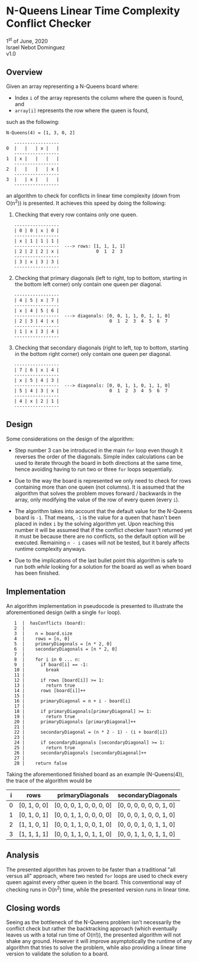 # N-Queens Linear Time Complexity Conflict Checker
1<sup>st</sup> of June, 2020
<br>Israel Nebot Dominguez
<br>v1.0

## Overview
Given an array representing a N-Queens board where:

* Index `i` of the array represents the column where the queen is found, and
* `array[i]` represents the row where the queen is found,

such as the following:

```
N-Queens(4) = [1, 3, 0, 2]

   -----------------
0  |   |   | x |   |
   -----------------
1  | x |   |   |   |
   -----------------
2  |   |   |   | x |
   -----------------
3  |   | x |   |   |
   -----------------
```

an algorithm to check for conflicts in linear time complexity (down from O(n<sup>2</sup>)) is presented. It achieves this speed by doing the following:

1) Checking that every row contains only one queen.

```
   -----------------
   | 0 | 0 | x | 0 |
   -----------------
   | x | 1 | 1 | 1 |
   -----------------  ---> rows: [1, 1, 1, 1]
   | 2 | 2 | 2 | x |              0  1  2  3
   -----------------
   | 3 | x | 3 | 3 |
   -----------------
```

2) Checking that primary diagonals (left to right, top to bottom, starting in the bottom left corner) only contain one queen per diagonal.

```
   -----------------                  
   | 4 | 5 | x | 7 |
   -----------------
   | x | 4 | 5 | 6 |
   -----------------  ---> diagonals: [0, 0, 1, 1, 0, 1, 1, 0]
   | 2 | 3 | 4 | x |                   0  1  2  3  4  5  6  7
   -----------------
   | 1 | x | 3 | 4 |
   -----------------
```

3) Checking that secondary diagonals (right to left, top to bottom, starting in the bottom right corner) only contain one queen per diagonal.

```
   -----------------                  
   | 7 | 6 | x | 4 |
   -----------------
   | x | 5 | 4 | 3 |
   -----------------  ---> diagonals: [0, 0, 1, 1, 0, 1, 1, 0]
   | 5 | 4 | 3 | x |                   0  1  2  3  4  5  6  7
   -----------------
   | 4 | x | 2 | 1 |
   -----------------
```

## Design

Some considerations on the design of the algorithm:

* Step number 3 can be introduced in the main `for` loop even though it reverses the order of the diagonals. Simple index calculations can be used to iterate through the board in both directions at the same time, hence avoiding having to run two or three `for` loops sequentially. 

* Due to the way the board is represented we only need to check for rows containing more than one queen (not columns). It is assumed that the algorithm that solves the problem moves forward / backwards in the array, only modifying the value of the row of every queen (every `i`).

* The algorithm takes into account that the default value for the N-Queens board is `-1`. That means,
`-1` is the value for a queen that hasn't been placed in index `i` by the solving algorithm yet. Upon reaching this number it will be assumed that if the conflict checker hasn't returned yet it must be because there are no conflicts, so the default option will be executed. Remaining `n - i` cases will not be tested, but it barely affects runtime complexity anyways.

* Due to the implications of the last bullet point this algorithm is safe to run both _while_ looking for a solution for the board as well as when board has been finished.

## Implementation

An algorithm implementation in pseudocode is presented to illustrate the aforementioned design (with a single `for` loop).

```
   1  |  hasConflicts (board):
   2  |
   3  |    n = board.size
   4  |    rows = [n, 0]            
   5  |    primaryDiagonals = [n * 2, 0]
   6  |    secondaryDiagonals = [n * 2, 0]
   7  |
   8  |    for i in 0 ... n:
   9  |      if board[i] == -1:
   10 |        break
   11 |
   12 |      if rows [board[i]] >= 1:
   13 |        return true
   14 |      rows [board[i]]++
   15 |
   16 |      primaryDiagonal = n + i - board[i]
   17 |
   18 |      if primaryDiagonals[primaryDiagonal] >= 1:
   19 |        return true
   20 |      primaryDiagonals [primaryDiagonal]++
   21 |
   22 |      secondaryDiagonal = (n * 2 - 1) - (i + board[i])
   23 |
   24 |      if secondaryDiagonals [secondaryDiagonal] >= 1:
   25 |        return true
   26 |      secondaryDiagonals [secondaryDiagonal]++
   27 |
   28 |    return false
```

Taking the aforementioned finished board as an example (N-Queens(4)), the trace of the algorithm would be

| i | rows         | primaryDiagonals          | secondaryDiagonals       |
|---|--------------|---------------------------|--------------------------|
| 0 | [0, 1, 0, 0] | [0, 0, 0, 1, 0, 0, 0, 0]  | [0, 0, 0, 0, 0, 0, 1, 0] |
| 1 | [0, 1, 0, 1] | [0, 0, 1, 1, 0, 0, 0, 0]  | [0, 0, 0, 1, 0, 0, 1, 0] |
| 2 | [1, 1, 0, 1] | [0, 0, 1, 1, 0, 0, 1, 0]  | [0, 0, 0, 1, 0, 1, 1, 0] |
| 3 | [1, 1, 1, 1] | [0, 0, 1, 1, 0, 1, 1, 0]  | [0, 0, 1, 1, 0, 1, 1, 0] |

## Analysis

The presented algorithm has proven to be faster than a traditional "all versus all" approach, where two nested `for` loops are used to check every queen against every other queen in the board. This conventional way of checking runs in O(n<sup>2</sup>) time, while the presented version runs in linear time. 

## Closing words

Seeing as the bottleneck of the N-Queens problem isn't necessarily the conflict check but rather the backtracking approach (which eventually leaves us with a total run time of O(n!)), the presented algorithm will not shake any ground. However it will improve asymptotically the runtime of any algorithm that tries to solve the problem, while also providing a linear time version to validate the solution to a board.